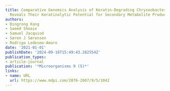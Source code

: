 ```yaml
---
title: Comparative Genomics Analysis of Keratin-Degrading Chryseobacterium Species
  Reveals Their Keratinolytic Potential for Secondary Metabolite Production
authors:
- Dingrong Kang
- Saeed Shoaie
- Samuel Jacquiod
- Søren J Sørensen
- Rodrigo Ledesma-Amaro
date: '2021-01-01'
publishDate: '2024-09-16T15:49:43.282554Z'
publication_types:
- article-journal
publication: '*Microorganisms 9 (5)*'
links:
- name: URL
  url: https://www.mdpi.com/2076-2607/9/5/1042
---
```

